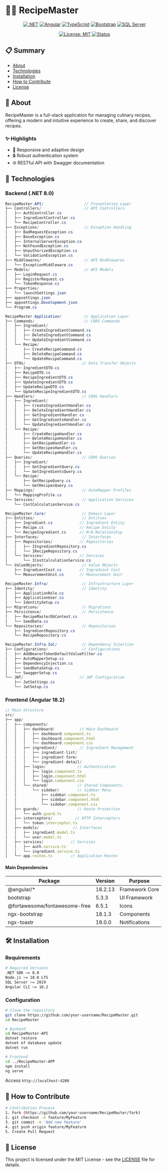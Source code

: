 # 👨‍🍳 RecipeMaster

<div align="center">

[![.NET](https://img.shields.io/badge/.NET-8.0-512BD4?style=flat-square&logo=dotnet)](https://dotnet.microsoft.com/download/dotnet/8.0)
[![Angular](https://img.shields.io/badge/Angular-18.2.13-DD0031?style=flat-square&logo=angular)](https://angular.io)
[![TypeScript](https://img.shields.io/badge/TypeScript-4.9-3178C6?style=flat-square&logo=typescript)](https://www.typescriptlang.org)
[![Bootstrap](https://img.shields.io/badge/Bootstrap-5.3.3-7952B3?style=flat-square&logo=bootstrap)](https://getbootstrap.com)
[![SQL Server](https://img.shields.io/badge/SQL%20Server-2022-CC2927?style=flat-square&logo=microsoftsqlserver)](https://www.microsoft.com/sql-server)

[![License: MIT](https://img.shields.io/badge/License-MIT-yellow.svg?style=flat-square)](https://opensource.org/licenses/MIT)
[![Status](https://img.shields.io/badge/Status-In%20Development-green?style=flat-square)]()

</div>

## 📋 Summary

- [About](#-about)
- [Technologies](#-technologies)
- [Installation](#️-installation)
- [How to Contribute](#-how-to-contribute)
- [License](#-license)

## 📝 About

RecipeMaster is a full-stack application for managing culinary recipes, offering a modern and intuitive experience to create, share, and discover recipes.

### ✨ Highlights

- 📱 Responsive and adaptive design
- 🔒 Robust authentication system
- 🌐 RESTful API with Swagger documentation

## 🚀 Technologies

### Backend (.NET 8.0)

```csharp
RecipeMaster.API/                  // Presentation Layer
├── Controllers/                   // API Controllers
│   ├── AuthController.cs
│   ├── IngredientController.cs
│   └── RecipeController.cs
├── Exceptions/                    // Exception Handling
│   ├── BadRequestException.cs
│   ├── BaseException.cs
│   ├── InternalServerException.cs
│   ├── NotFoundException.cs
│   ├── UnauthorizedException.cs
│   └── ValidationException.cs
├── Middlewares/                   // API Middlewares
│   └── ExceptionMiddleware.cs
├── Models/                        // API Models
│   ├── LoginRequest.cs
│   ├── RegisterRequest.cs
│   └── TokenResponse.cs
├── Properties/
│   └── launchSettings.json
├── appsettings.json
├── appsettings.Development.json
└── Program.cs

RecipeMaster.Application/          // Application Layer
├── Commands/                      // CQRS Commands
│   ├── Ingredient/
│   │   ├── CreateIngredientCommand.cs
│   │   ├── DeleteIngredientCommand.cs
│   │   └── UpdateIngredientCommand.cs
│   └── Recipe/
│       ├── CreateRecipeCommand.cs
│       ├── DeleteRecipeCommand.cs
│       └── UpdateRecipeCommand.cs
├── DTOs/                         // Data Transfer Objects
│   ├── IngredientDTO.cs
│   ├── RecipeDTO.cs
│   ├── RecipeIngredientDTO.cs
│   ├── UpdateIngredientDTO.cs
│   ├── UpdateRecipeDTO.cs
│   └── UpdateRecipeIngredientDTO.cs
├── Handlers/                     // CQRS Handlers
│   ├── Ingredient/
│   │   ├── CreateIngredientHandler.cs
│   │   ├── DeleteIngredientHandler.cs
│   │   ├── GetIngredientHandler.cs
│   │   ├── GetIngredientsHandler.cs
│   │   └── UpdateIngredientHandler.cs
│   └── Recipe/
│       ├── CreateRecipeHandler.cs
│       ├── DeleteRecipeHandler.cs
│       ├── GetRecipeHandler.cs
│       ├── GetRecipesHandler.cs
│       └── UpdateRecipeHandler.cs
├── Queries/                      // CQRS Queries
│   ├── Ingredient/
│   │   ├── GetIngredientQuery.cs
│   │   └── GetIngredientsQuery.cs
│   └── Recipe/
│       ├── GetRecipeQuery.cs
│       └── GetRecipesQuery.cs
├── Mappings/                     // AutoMapper Profiles
│   └── MappingProfile.cs
└── Services/                     // Application Services
    └── CostCalculationService.cs

RecipeMaster.Core/                // Domain Layer
├── Entities/                     // Entities
│   ├── Ingredient.cs            // Ingredient Entity
│   ├── Recipe.cs                // Recipe Entity
│   └── RecipeIngredient.cs      // M:N Relationship
├── Interfaces/                   // Interfaces
│   ├── Repositories/            // Repositories
│   │   ├── IIngredientRepository.cs
│   │   └── IRecipeRepository.cs
│   └── Services/                // Services
│       └── ICostCalculationService.cs
└── ValueObjects/                 // Value Objects
    ├── IngredientCost.cs        // Ingredient Cost
    └── MeasurementUnit.cs       // Measurement Unit

RecipeMaster.Infra/               // Infrastructure Layer
├── Identity/                     // Identity
│   ├── ApplicationRole.cs
│   ├── ApplicationUser.cs
│   └── IdentitySetup.cs
├── Migrations/                   // Migrations
├── Persistence/                  // Persistence
│   ├── RecipeMasterDbContext.cs
│   └── SeedData.cs
└── Repositories/                 // Repositories
    ├── IngredientRepository.cs
    └── RecipeRepository.cs

RecipeMaster.Infra.IoC/           // Dependency Injection
├── Configurations/               // Configurations
│   ├── AddBearerTokenDefaultValueFilter.cs
│   ├── AutoMapperSetup.cs
│   ├── DependencyInjection.cs
│   ├── SeedDataSetup.cs
│   └── SwaggerSetup.cs
└── JWT/                         // JWT Configuration
    ├── JwtSettings.cs
    └── JwtSetup.cs
```

### Frontend (Angular 18.2)

```typescript
// Main Structure
src/
├── app/
│   ├── components/
│   │   ├── dashboard/           // Main Dashboard
│   │   │   ├── dashboard.component.ts
│   │   │   ├── dashboard.component.html
│   │   │   └── dashboard.component.css
│   │   ├── ingredient/          // Ingredient Management
│   │   │   ├── ingredient-list/
│   │   │   ├── ingredient-form/
│   │   │   └── ingredient-detail/
│   │   ├── login/              // Authentication
│   │   │   ├── login.component.ts
│   │   │   ├── login.component.html
│   │   │   └── login.component.css
│   │   └── shared/             // Shared Components
│   │       └── sidebar/        // Sidebar Menu
│   │           ├── sidebar.component.ts
│   │           ├── sidebar.component.html
│   │           └── sidebar.component.css
│   ├── guards/                 // Route Protection
│   │   └── auth.guard.ts
│   ├── interceptors/          // HTTP Interceptors
│   │   └── token.interceptor.ts
│   ├── models/               // Interfaces
│   │   ├── ingredient.model.ts
│   │   └── user.model.ts
│   ├── services/            // Services
│   │   ├── auth.service.ts
│   │   └── ingredient.service.ts
│   └── app.routes.ts        // Application Routes
```

#### Main Dependencies

| Package | Version | Purpose |
|---------|---------|---------|
| @angular/* | 18.2.13 | Framework Core |
| bootstrap | 5.3.3 | UI Framework |
| @fortawesome/fontawesome-free | 6.5.1 | Icons |
| ngx-bootstrap | 18.1.3 | Components |
| ngx-toastr | 19.0.0 | Notifications |

## 🛠️ Installation

### Requirements

```bash
# Required Versions
.NET SDK >= 8.0
Node.js >= 18.0 LTS
SQL Server >= 2019
Angular CLI >= 18.2
```

### Configuration

```bash
# Clone the repository
git clone https://github.com/your-username/RecipeMaster.git
cd RecipeMaster

# Backend
cd RecipeMaster-API
dotnet restore
dotnet ef database update
dotnet run

# Frontend
cd ../RecipeMaster-APP
npm install
ng serve
```

Access `http://localhost:4200`

## 🤝 How to Contribute

```bash
# Contribution Process
1. Fork (https://github.com/your-username/RecipeMaster/fork)
2. git checkout -b feature/MyFeature
3. git commit -m 'Add new feature'
4. git push origin feature/MyFeature
5. Create Pull Request
```

## 📄 License

This project is licensed under the MIT License - see the [LICENSE](LICENSE) file for details.

<div align="center">

</div>